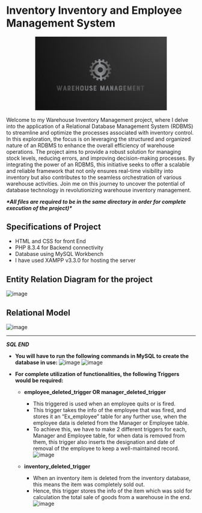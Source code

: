 # Inventory Inventory and Employee Management System
<p align="center"><img src="images/footer_logo5.png" style="width:350px;height:250x;"></p>
Welcome to my Warehouse Inventory Management project, where I delve into the application of a Relational Database Management System (RDBMS) to streamline and optimize the processes associated with inventory control. In this exploration, the focus is on leveraging the structured and organized nature of an RDBMS to enhance the overall efficiency of warehouse operations. The project aims to provide a robust solution for managing stock levels, reducing errors, and improving decision-making processes. By integrating the power of an RDBMS, this initiative seeks to offer a scalable and reliable framework that not only ensures real-time visibility into inventory but also contributes to the seamless orchestration of various warehouse activities. Join me on this journey to uncover the potential of database technology in revolutionizing warehouse inventory management.

***\*All files are required to be in the same directory in order for complete execution of the project)\****

## Specifications of Project
- HTML and CSS for front End
- PHP 8.3.4 for Backend connectivity
- Database using MySQL Workbench
- I have used XAMPP v3.3.0 for hosting the server

## Entity Relation Diagram for the project
![image](https://github.com/InfiniteTrident23/Warehouse-Inventory-Management/assets/128295541/fa21a3ec-0d37-4185-ba02-be7a155d4207)

## Relational Model
![image](https://github.com/InfiniteTrident23/Warehouse-Inventory-Management/assets/128295541/9faee510-9fff-4e74-993f-1c7aadfeb95e)
***
***SQL END***
- **You will have to run the following commands in MySQL to create the database in use:**
![image](https://github.com/InfiniteTrident23/Warehouse-Inventory-Management/assets/128295541/f5413667-505b-4b74-9a15-8765d2451ba1)
![image](https://github.com/InfiniteTrident23/Warehouse-Inventory-Management/assets/128295541/6e62605a-b266-4173-bdd0-72f86f435d8e)

- **For complete utilization of functionalities, the following Triggers would be required:**

  - **employee_deleted_trigger OR manager_deleted_trigger**
    - This triggered is used when an employee quits or is fired.
    - This trigger takes the info of the employee that was fired, and stores it an “Ex_employee” table for any further use, when the employee data is deleted from the Manager or Employee table.
    - To achieve this, we have to make 2 different triggers for each, Manager and Employee table, for when data is removed from them, this trigger also inserts the designation and date of removal of the employee to keep a well-maintained record.
![image](https://github.com/InfiniteTrident23/Warehouse-Inventory-Management/assets/128295541/9e239d85-f96f-4b01-bcb3-f15d556c2346)

  - **inventory_deleted_trigger**
    - When an inventory item is deleted from the inventory database, this means the item was completely sold out.
    - Hence, this trigger stores the info of the item which was sold for calculation the total sale of goods from a warehouse in the end.
![image](https://github.com/InfiniteTrident23/Warehouse-Inventory-Management/assets/128295541/4c308a1d-c3af-4332-8c82-bed1feaa8786)
